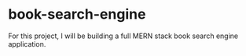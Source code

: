 # book-search-engine
For this project, I will be building a full MERN stack book search engine application.
